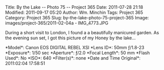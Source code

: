 Title: By the Lake -- Photo 75 -- Project 365
Date: 2011-07-28 21:18
Modified: 2011-09-17 05:20
Author: Wm. Minchin
Tags: Project 365
Category: Project 365
Slug: by-the-lake-photo-75-project-365
Image: images/project-365/2011-02-04a - IMG_4773.JPG

During a short visit to London, I found a a beautifully manicured garden. As
the evening sun set, I got this picture of my Honey by the lake...

<div markdown=1 class="photo-infobox">
*Model*: Canon EOS DIGITAL REBEL XSI  
*Lens ID*: 50mm ƒ/1.8-23
*Exposure*: 1/50 sec  
*Aperture*: ƒ/2.0  
*Focal Length*: 50 mm  
*Flash Used*: No  
*ISO*: 640  
*Filter(s)*: none  
*Date and Time Original*: 2011:02:04 17:58:51
</div>
